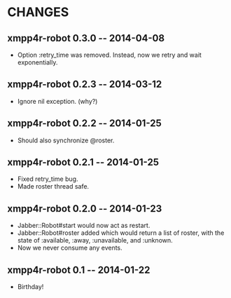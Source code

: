 # CHANGES

## xmpp4r-robot 0.3.0 -- 2014-04-08

* Option :retry_time was removed. Instead, now we retry and wait
  exponentially.

## xmpp4r-robot 0.2.3 -- 2014-03-12

* Ignore nil exception. (why?)

## xmpp4r-robot 0.2.2 -- 2014-01-25

* Should also synchronize @roster.

## xmpp4r-robot 0.2.1 -- 2014-01-25

* Fixed retry_time bug.
* Made roster thread safe.

## xmpp4r-robot 0.2.0 -- 2014-01-23

* Jabber::Robot#start would now act as restart.
* Jabber::Robot#roster added which would return a list of roster,
  with the state of :available, :away, :unavailable, and :unknown.
* Now we never consume any events.

## xmpp4r-robot 0.1 -- 2014-01-22

* Birthday!
